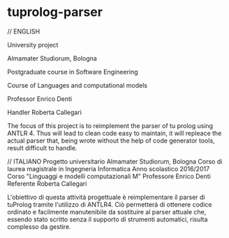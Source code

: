 # tuprolog-parser
// ENGLISH

University project

Almamater Studiorum, Bologna

Postgraduate course in Software Engineering

Course of Languages and computational models

Professor Enrico Denti

Handler Roberta Callegari

The focus of this project is to reimplement the parser of tu prolog using ANTLR 4. Thus will lead to clean code easy to maintain, it will repleace the actual parser that, being wrote without the help of code generator tools, result difficult to handle.

// ITALIANO
Progetto universitario
Almamater Studiorum, Bologna
Corso di laurea magistrale in Ingegneria Informatica
Anno scolastico 2016/2017
Corso "Linguaggi e modelli computazionali M"
Professore Enrico Denti
Referente Roberta Callegari

L'obiettivo di questa attività progettuale è reimplementare il parser di tuProlog tramite l'utilizzo di ANTLR4. Ciò permetterà di ottenere codice ordinato e facilmente manutenibile da sostituire al parser attuale che, essendo stato scritto senza il supporto di strumenti automatici, risulta complesso da gestire.

